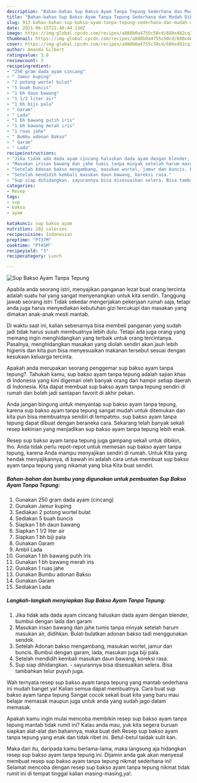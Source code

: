 ```yaml
---
description: "Bahan-bahan Sup Bakso Ayam Tanpa Tepung Sederhana dan Mudah Dibuat"
title: "Bahan-bahan Sup Bakso Ayam Tanpa Tepung Sederhana dan Mudah Dibuat"
slug: 913-bahan-bahan-sup-bakso-ayam-tanpa-tepung-sederhana-dan-mudah-dibuat
date: 2021-06-15T22:40:44.130Z
image: https://img-global.cpcdn.com/recipes/a888b0a4755c50cd/680x482cq70/sup-bakso-ayam-tanpa-tepung-foto-resep-utama.jpg
thumbnail: https://img-global.cpcdn.com/recipes/a888b0a4755c50cd/680x482cq70/sup-bakso-ayam-tanpa-tepung-foto-resep-utama.jpg
cover: https://img-global.cpcdn.com/recipes/a888b0a4755c50cd/680x482cq70/sup-bakso-ayam-tanpa-tepung-foto-resep-utama.jpg
author: Amanda Gilbert
ratingvalue: 3.8
reviewcount: 3
recipeingredient:
- "250 gram dada ayam cincang"
- " Jamur kuping"
- "2 potong wortel bulat"
- "5 buah buncis"
- "1 bh daun bawang"
- "1 1/2 liter air"
- "1 bh biji pala"
- " Garam"
- " Lada"
- "1 bh bawang putih iris"
- "1 bh bawang merah iris"
- "1 ruas jahe"
- " Bumbu adonan Bakso"
- " Garam"
- " Lada"
recipeinstructions:
- "Jika tidak ada dada ayam cincang haluskan dada ayam dengan blender, bumbui dengan lada dan garam"
- "Masukan irisan bawang dan jahe tumis tanpa minyak setelah harum masukan air, didihkan. Bulat-bulatkan adonan bakso tadi menggunakan sendok."
- "Setelah Adonan bakso mengambang, masukan wortel, jamur dan buncis. Bumbui dengan garam, lada, masukan juga biji pala."
- "Setelah mendidih kembali masukan daun bawang, koreksi rasa."
- "Sup siap dihidangkan. sayurannya bisa disesuaikan selera. Bisa tambahkan telur puyuh juga."
categories:
- Resep
tags:
- sup
- bakso
- ayam

katakunci: sup bakso ayam 
nutrition: 202 calories
recipecuisine: Indonesian
preptime: "PT37M"
cooktime: "PT45M"
recipeyield: "3"
recipecategory: Lunch

---
```



![Sup Bakso Ayam Tanpa Tepung](https://img-global.cpcdn.com/recipes/a888b0a4755c50cd/680x482cq70/sup-bakso-ayam-tanpa-tepung-foto-resep-utama.jpg)

Apabila anda seorang istri, menyajikan panganan lezat buat orang tercinta adalah suatu hal yang sangat menyenangkan untuk kita sendiri. Tanggung jawab seorang istri Tidak sekedar mengerjakan pekerjaan rumah saja, tetapi anda juga harus menyediakan kebutuhan gizi tercukupi dan masakan yang dimakan anak-anak mesti mantab.

Di waktu  saat ini, kalian sebenarnya bisa membeli panganan yang sudah jadi tidak harus susah membuatnya lebih dulu. Tetapi ada juga orang yang memang ingin menghidangkan yang terbaik untuk orang tercintanya. Pasalnya, menghidangkan masakan yang diolah sendiri akan jauh lebih higienis dan kita pun bisa menyesuaikan makanan tersebut sesuai dengan kesukaan keluarga tercinta. 



Apakah anda merupakan seorang penggemar sup bakso ayam tanpa tepung?. Tahukah kamu, sup bakso ayam tanpa tepung adalah sajian khas di Indonesia yang kini digemari oleh banyak orang dari hampir setiap daerah di Indonesia. Kita dapat membuat sup bakso ayam tanpa tepung sendiri di rumah dan boleh jadi santapan favorit di akhir pekan.

Anda jangan bingung untuk menyantap sup bakso ayam tanpa tepung, karena sup bakso ayam tanpa tepung sangat mudah untuk ditemukan dan kita pun bisa membuatnya sendiri di tempatmu. sup bakso ayam tanpa tepung dapat dibuat dengan beraneka cara. Sekarang telah banyak sekali resep kekinian yang menjadikan sup bakso ayam tanpa tepung lebih enak.

Resep sup bakso ayam tanpa tepung juga gampang sekali untuk dibikin, lho. Anda tidak perlu repot-repot untuk memesan sup bakso ayam tanpa tepung, karena Anda mampu menyajikan sendiri di rumah. Untuk Kita yang hendak menyajikannya, di bawah ini adalah cara untuk membuat sup bakso ayam tanpa tepung yang nikamat yang bisa Kita buat sendiri.

<!--inarticleads1-->

##### Bahan-bahan dan bumbu yang digunakan untuk pembuatan Sup Bakso Ayam Tanpa Tepung:

1. Gunakan 250 gram dada ayam (cincang)
1. Gunakan  Jamur kuping
1. Sediakan 2 potong wortel bulat
1. Sediakan 5 buah buncis
1. Siapkan 1 bh daun bawang
1. Siapkan 1 1/2 liter air
1. Siapkan 1 bh biji pala
1. Gunakan  Garam
1. Ambil  Lada
1. Gunakan 1 bh bawang putih iris
1. Gunakan 1 bh bawang merah iris
1. Gunakan 1 ruas jahe
1. Gunakan  Bumbu adonan Bakso
1. Gunakan  Garam
1. Sediakan  Lada




<!--inarticleads2-->

##### Langkah-langkah menyiapkan Sup Bakso Ayam Tanpa Tepung:

1. Jika tidak ada dada ayam cincang haluskan dada ayam dengan blender, bumbui dengan lada dan garam
1. Masukan irisan bawang dan jahe tumis tanpa minyak setelah harum masukan air, didihkan. Bulat-bulatkan adonan bakso tadi menggunakan sendok.
1. Setelah Adonan bakso mengambang, masukan wortel, jamur dan buncis. Bumbui dengan garam, lada, masukan juga biji pala.
1. Setelah mendidih kembali masukan daun bawang, koreksi rasa.
1. Sup siap dihidangkan. - sayurannya bisa disesuaikan selera. Bisa tambahkan telur puyuh juga.




Wah ternyata resep sup bakso ayam tanpa tepung yang mantab sederhana ini mudah banget ya! Kalian semua dapat membuatnya. Cara buat sup bakso ayam tanpa tepung Sangat cocok sekali buat kita yang baru mau belajar memasak maupun juga untuk anda yang sudah jago dalam memasak.

Apakah kamu ingin mulai mencoba membikin resep sup bakso ayam tanpa tepung mantab tidak rumit ini? Kalau anda mau, yuk kita segera buruan siapkan alat-alat dan bahannya, maka buat deh Resep sup bakso ayam tanpa tepung yang enak dan tidak ribet ini. Betul-betul taidak sulit kan. 

Maka dari itu, daripada kamu berlama-lama, maka langsung aja hidangkan resep sup bakso ayam tanpa tepung ini. Dijamin anda gak akan menyesal membuat resep sup bakso ayam tanpa tepung nikmat sederhana ini! Selamat mencoba dengan resep sup bakso ayam tanpa tepung nikmat tidak rumit ini di tempat tinggal kalian masing-masing,ya!.

